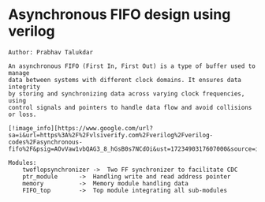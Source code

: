 # Asynchronous FIFO design using verilog
	
	Author: Prabhav Talukdar
	
	An asynchronous FIFO (First In, First Out) is a type of buffer used to manage 
	data between systems with different clock domains. It ensures data integrity 
	by storing and synchronizing data across varying clock frequencies, using 
	control signals and pointers to handle data flow and avoid collisions or loss.

	[!image_info][https://www.google.com/url?sa=i&url=https%3A%2F%2Fvlsiverify.com%2Fverilog%2Fverilog-codes%2Fasynchronous-fifo%2F&psig=AOvVaw1vbQAG3_8_hGsB0s7NCdOi&ust=1723490317607000&source=images&cd=vfe&opi=89978449&ved=0CBEQjRxqFwoTCIiF5PLT7YcDFQAAAAAdAAAAABAQ]
	
	Modules:
		twoflopsynchronizer	->	Two FF synchronizer to facilitate CDC
		ptr_module		->	Handling write and read address pointer
		memory			->	Memory module handling data
		FIFO_top 		->	Top module integrating all sub-modules
	
	
